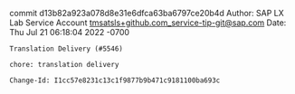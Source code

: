 commit d13b82a923a078d8e31e6dfca63ba6797ce20b4d
Author: SAP LX Lab Service Account <tmsatsls+github.com_service-tip-git@sap.com>
Date:   Thu Jul 21 06:18:04 2022 -0700

    Translation Delivery (#5546)
    
    chore: translation delivery
    
    Change-Id: I1cc57e8231c13c1f9877b9b471c9181100ba693c
